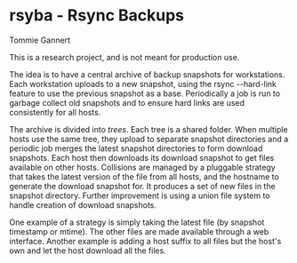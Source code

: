 rsyba - Rsync Backups
=====================
Tommie Gannert

This is a research project, and is not meant for production use.

The idea is to have a central archive of backup snapshots for workstations.
Each workstation uploads to a new snapshot, using the rsync --hard-link
feature to use the previous snapshot as a base. Periodically a job is run
to garbage collect old snapshots and to ensure hard links are used consistently
for all hosts.

The archive is divided into _trees_. Each tree is a shared folder. When
multiple hosts use the same tree, they upload to separate snapshot directories
and a periodic job merges the latest snapshot directories to form download
snapshots. Each host then downloads its download snapshot to get files
available on other hosts. Collisions are managed by a pluggable strategy that
takes the latest version of the file from all hosts, and the hostname to
generate the download snapshot for. It produces a set of new files in the
snapshot directory. Further improvement is using a union file system to handle
creation of download snapshots.

One example of a strategy is simply taking the latest file (by snapshot
timestamp or mtime). The other files are made available through a web
interface. Another example is adding a host suffix to all files but the host's
own and let the host download all the files.

